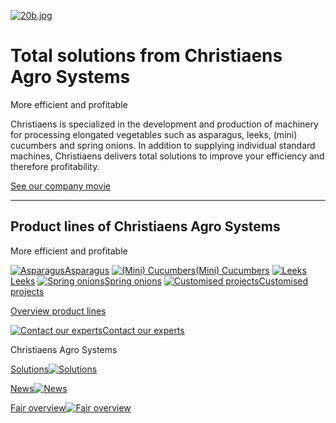[![20b.jpg](https://www.christiaensagro.com/uploads/images/d/6/d604b6e6d6b450519f0efaae43a6262f3efd5df6/square/d53b9c/20b.jpg)](https://www.christiaensagro.com/uploads/images/d/6/d604b6e6d6b450519f0efaae43a6262f3efd5df6/automatic/d53b9c/20b.jpg "20b.jpg")

# Total solutions from Christiaens Agro Systems

More efficient and profitable

Christiaens is specialized in the development and production of machinery for processing elongated vegetables such as asparagus, leeks, (mini) cucumbers and spring onions. In addition to supplying individual standard machines, Christiaens delivers total solutions to improve your efficiency and therefore profitability.

[See our company movie](https://www.youtube.com/embed/KlUMXZRuRIY?autoplay=1)

* * *

## Product lines of Christiaens Agro Systems

More efficient and profitable

[![Asparagus](https://www.christiaensagro.com/uploads/images/a/f/af39c93a93c822b753b89b96a03ed3712801b8d9/square/79f97f/asperges-header.jpg)Asparagus](https://www.christiaensagro.com/en/products/asparagus "Asparagus") [![(Mini) Cucumbers](https://www.christiaensagro.com/uploads/images/1/b/1bfcf574285595fa201fdefb5184c1683faa8e16/square/484756/komkommer-header.jpg)(Mini) Cucumbers](https://www.christiaensagro.com/en/products/mini-cucumbers "(Mini) Cucumbers") [![Leeks](https://www.christiaensagro.com/uploads/images/9/b/9b365722fc4c198447274e50c60a0f92634b9a73/square/0d1d78/prei-machine.jpg)Leeks](https://www.christiaensagro.com/en/products/leeks "Leeks") [![Spring onions](https://www.christiaensagro.com/uploads/images/d/a/da1859417fc30f41b992af877bd6b9aa9a0212cd/square/2c9ecb/lente-ui.jpg)Spring onions](https://www.christiaensagro.com/en/products/spring-onions "Spring onions") [![Customised projects](https://www.christiaensagro.com/uploads/images/2/d/2d3924c234531b99f60df5a4f76cf37db369f453/square/26e525/007-christiaens-agro-20191026.jpg)Customised projects](https://www.christiaensagro.com/en/products/customised-projects "Customised projects")

[Overview product lines](https://www.christiaensagro.com/en/products "Overview product lines")

[![Contact our experts](https://www.christiaensagro.com/uploads/images/1/b/1bb406c27aa78901a3e7e8a06f6b667188dc800b/footerTeaser/c8aaa9/20190206-131605.jpg)Contact our experts](https://www.christiaensagro.com/en/contact "Contact our experts")

Christiaens Agro Systems

[Solutions![Solutions](https://www.christiaensagro.com/uploads/images/2/d/2d3924c234531b99f60df5a4f76cf37db369f453/square/26e525/007-christiaens-agro-20191026.jpg)](https://www.christiaensagro.com/en/products "Solutions")

[News![News](https://www.christiaensagro.com/uploads/images/d/c/dca7d54f7d4300112175f7ea624898f08961605b/square/d67b39/logo-square.jpg)](https://www.christiaensagro.com/en/news "News")

[Fair overview![Fair overview](https://www.christiaensagro.com/uploads/images/b/4/b44011050a8723e847c5bab79859ebe94e433c25/square/d52672/christaens-agrosystems-luftbild-8.jpg)](https://www.christiaensagro.com/en/trade-shows "Fair overview")